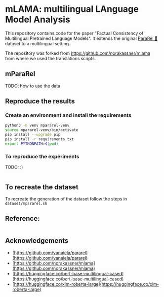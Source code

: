 # mLAMA: multilingual LAnguage Model Analysis

This repository contains code for the paper "Factual Consistency of Multilingual Pretrained Language Models".
It extends the original [ParaRel 🤘](https://github.com/yanaiela/pararel) dataset to a multilingual setting.

The repository was forked from https://github.com/norakassner/mlama from where we used the translations scripts. 

## mParaRel

TODO: how to use the data

## Reproduce the results

### Create an environment and install the requirements

```bash
python3 -m venv mpararel-venv
source mpararel-venv/bin/activate
pip install --upgrade pip
pip install -r requirements.txt
export PYTHONPATH=$(pwd)
```

### To reproduce the experiments

TODO: :)
```bash
```

## To recreate the dataset

To recreate the generation of the dataset follow the steps in `dataset/mpararel.sh`

## Reference:

```bibtex

```

## Acknowledgements

* [https://github.com/yanaiela/pararel](https://github.com/yanaiela/pararel)
* [https://github.com/norakassner/mlama](https://github.com/norakassner/mlama)
* [https://huggingface.co/bert-base-multilingual-cased](https://huggingface.co/bert-base-multilingual-cased)
* [https://huggingface.co/xlm-roberta-large](https://huggingface.co/xlm-roberta-large)
